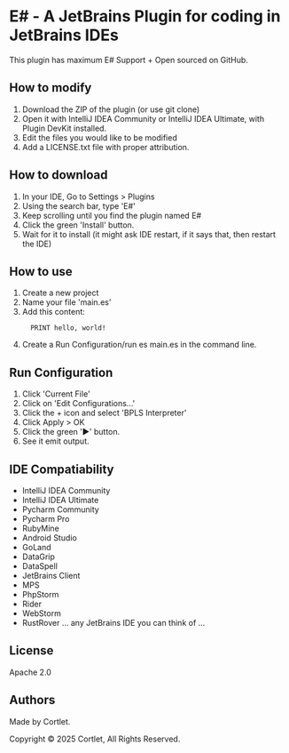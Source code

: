 # E# - A JetBrains Plugin for coding in JetBrains IDEs

This plugin has maximum E# Support + Open sourced on GitHub.

## How to modify

1. Download the ZIP of the plugin (or use git clone)
2. Open it with IntelliJ IDEA Community or IntelliJ IDEA Ultimate, with Plugin DevKit installed.
3. Edit the files you would like to be modified
4. Add a LICENSE.txt file with proper attribution.

## How to download

1. In your IDE, Go to Settings > Plugins
2. Using the search bar, type 'E#'
3. Keep scrolling until you find the plugin named E#
4. Click the green 'Install' button.
5. Wait for it to install (it might ask IDE restart, if it says that, then restart the IDE)

## How to use

1. Create a new project
2. Name your file 'main.es'
3. Add this content:
   ```es
     PRINT hello, world!
   ```
4. Create a Run Configuration/run es main.es in the command line.

## Run Configuration

1. Click 'Current File'
2. Click on 'Edit Configurations...'
3. Click the + icon and select 'BPLS Interpreter'
4. Click Apply > OK
5. Click the green '▶️' button.
6. See it emit output.

## IDE Compatiability

- IntelliJ IDEA Community
- IntelliJ IDEA Ultimate
- Pycharm Community
- Pycharm Pro
- RubyMine
- Android Studio
- GoLand
- DataGrip
- DataSpell
- JetBrains Client
- MPS
- PhpStorm
- Rider
- WebStorm
- RustRover
... any JetBrains IDE you can think of ...

## License
Apache 2.0

## Authors
Made by Cortlet.

Copyright ©️ 2025 Cortlet, All Rights Reserved.
